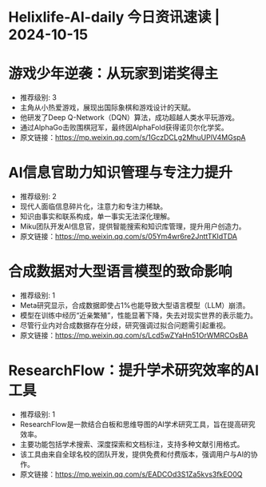 # Helixlife-AI-daily 今日资讯速读 | 2024-10-15

# **游戏少年逆袭：从玩家到诺奖得主**
- 推荐级别: 3
- 主角从小热爱游戏，展现出国际象棋和游戏设计的天赋。
- 他研发了Deep Q-Network（DQN）算法，成功超越人类水平玩游戏。
- 通过AlphaGo击败围棋冠军，最终因AlphaFold获得诺贝尔化学奖。
- 原文链接：https://mp.weixin.qq.com/s/1GczDCLg2MhuUPlV4MGspA

# **AI信息官助力知识管理与专注力提升**
- 推荐级别: 2
- 现代人面临信息碎片化，注意力和专注力稀缺。
- 知识由事实和联系构成，单一事实无法深化理解。
- Miku团队开发AI信息官，提供智能搜索和知识库管理，提升用户创造力。
- 原文链接：https://mp.weixin.qq.com/s/05Ym4wr6re2JnttTKIdTDA

# **合成数据对大型语言模型的致命影响**
- 推荐级别: 1
- Meta研究显示，合成数据即使占1%也能导致大型语言模型（LLM）崩溃。
- 模型在训练中经历“近亲繁殖”，性能显著下降，失去对现实世界的表示能力。
- 尽管行业内对合成数据存在分歧，研究强调过拟合问题需引起重视。
- 原文链接：https://mp.weixin.qq.com/s/Lcd5wZYaHn51OrWMRCOsBA

# **ResearchFlow：提升学术研究效率的AI工具**
- 推荐级别: 1
- ResearchFlow是一款结合白板和思维导图的AI学术研究工具，旨在提高研究效率。
- 主要功能包括学术搜索、深度探索和文档标注，支持多种文献引用格式。
- 该工具由来自全球名校的团队开发，提供免费和付费版本，强调用户与AI的协作。
- 原文链接：https://mp.weixin.qq.com/s/EADCOd3S1Za5kvs3fkEO0Q

